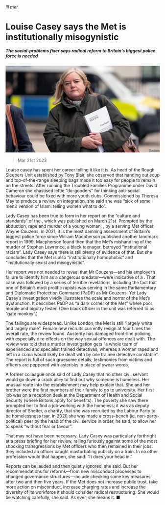 ###### Ill met

# Louise Casey says the Met is institutionally misogynistic 

##### The social-problems fixer says radical reform to Britain’s biggest police force is needed 

![image](images/20230325_BRP501.jpg) 

> Mar 21st 2023 

Louise casey has spent her career telling it like it is. As head of the Rough Sleepers Unit established by Tony Blair, she observed that handing out soup and top-of-the-range sleeping bags made it too easy for people to remain on the streets. After running the Troubled Families Programme under David Cameron she chastised leftie “do-gooders” for thinking anti-social behaviour could be fixed with more youth clubs. Commissioned by Theresa May to produce a review on integration, she said she was “sick of some men’s version of Islam: telling women what to do”. 

Lady Casey has been true to form in her report on the “culture and standards” of the , which was published on March 21st. Prompted by the abduction, rape and murder of a young woman, , by a serving Met officer, Wayne Couzens, in 2021, it is the most damning assessment of Britain’s biggest police force since William Macpherson published another landmark report in 1999. Macpherson found then that the Met’s mishandling of the murder of Stephen Lawrence, a black teenager, betrayed “institutional racism”. Lady Casey says there is still plenty of evidence of that. But she concludes that the Met is also “institutionally homophobic” and “institutionally sexist and misogynistic”. 

Her report was not needed to reveal that Mr Couzens—and his employer’s failure to identify him as a dangerous predator—were indicative of a . That case was followed by a series of terrible revelations, including the fact that one of Britain’s most prolific rapists was  serving in the same Parliamentary and Diplomatic Protection Command (PaDP) as Mr Couzens. Yet Lady Casey’s investigation vividly illustrates the scale and horror of the Met’s dysfunction. It describes PaDP as “a dark corner of the Met” where poor morale and bigotry fester. (One black officer in the unit was referred to as “gate monkey”.)

The failings are widespread. Unlike London, the Met is still “largely white and largely male”. Female new recruits currently resign at four times the overall rate, the review found. Austerity has damaged front-line policing, with especially dire effects on the way sexual offences are dealt with. The review was told that a murder investigation gets “a whole team of experienced and specialist trained detectives, whereas a woman raped and left in a coma would likely be dealt with by one trainee detective constable”. The report is full of such gruesome details; testimonies from victims and officers are peppered with asterisks in place of swear words.

A former colleague once said of Lady Casey that no other civil servant would go down a crack alley to find out why someone is homeless. Her unusual route into the establishment may help explain that. She and her brother were the first members of their family to go to university. Her first job was on a reception desk at the Department of Health and Social Security (where Britons apply for benefits). The poverty she saw there prompted her to find a job working with the homeless; it was as deputy director of Shelter, a charity, that she was recruited by the Labour Party to be homelessness tsar. In 2020 she was made a cross-bench (ie, non-party-political) peer by the head of the civil service in order, he said, to allow her to speak “without fear or favour”.

That may not have been necessary. Lady Casey was particularly forthright at a press briefing for her review, railing furiously against some of the most shocking transgressions by Met officers who then remained in their jobs: they included an officer caught masturbating publicly on a train. In no other profession would that happen, she said. “It does your head in.”

Reports can be lauded and then quietly ignored, she said. But her recommendations for reforms—from new misconduct processes to changed governance structures—include checking some key measures after two and then five years. If the Met does not increase public trust, take more action on misconduct, increase charging rates and increase the diversity of its workforce it should consider radical restructuring. She would be watching carefully, she said. As ever, she means it. ■


